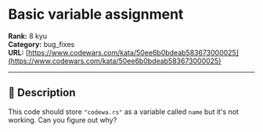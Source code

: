 # Basic variable assignment

**Rank:** 8 kyu  
**Category:** bug_fixes  
**URL:** [https://www.codewars.com/kata/50ee6b0bdeab583673000025](https://www.codewars.com/kata/50ee6b0bdeab583673000025)

---

## 📝 Description

This code should store `"codewa.rs"` as a variable called `name` but it's not working. Can you figure out why?
